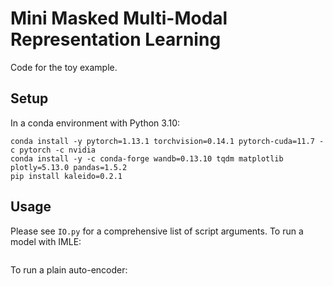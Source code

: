 # Mini Masked Multi-Modal Representation Learning
Code for the toy example.

## Setup
In a conda environment with Python 3.10:
```
conda install -y pytorch=1.13.1 torchvision=0.14.1 pytorch-cuda=11.7 -c pytorch -c nvidia
conda install -y -c conda-forge wandb=0.13.10 tqdm matplotlib plotly=5.13.0 pandas=1.5.2
pip install kaleido=0.2.1
```

## Usage
Please see `IO.py` for a comprehensive list of script arguments. To run a model with IMLE:
```
```
To run a plain auto-encoder:
```
```